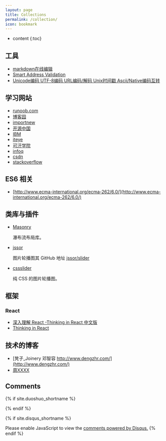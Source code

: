 ```yaml
---
layout: page
title: Collections
permalink: /collection/
icon: bookmark
---
```


* content
{:toc}

## 工具

* [markdown在线编辑](http://mahua.jser.me/)
* [Smart Address Validation](http://www.pcapredict.com/en-gb/address-capture-software/)    
* [Unicode编码 UTF-8编码 URL编码/解码 Unix时间戳 Ascii/Native编码互转](http://tool.chinaz.com/tools/urlencode.aspx)

## 学习网站

* [runoob.com](http://www.runoob.com/)
* [博客园](http://www.cnblogs.com/)
* [importnew](http://www.importnew.com/)
* [开源中国](http://www.oschina.net/)
* [IBM](http://www.ibm.com/developerworks/cn/java/)
* [iteye](http://www.iteye.com/)
* [可汗学院](https://www.khanacademy.org)
* [infoq](http://www.infoq.com/cn/)
* [csdn](http://blog.csdn.net/)
* [stackoverflow](http://stackoverflow.com/)


## ES6 相关

* [http://www.ecma-international.org/ecma-262/6.0/](http://www.ecma-international.org/ecma-262/6.0/)

## 类库与插件

* [Masonry](http://masonry.desandro.com/)

    瀑布流布局库。

* [jssor](http://www.jssor.com/)

    图片轮播图其 GitHub 地址 [jssor/slider](https://github.com/jssor/slider)

* [cssslider](http://cssslider.com/)

    纯 CSS 的图片轮播图。

## 框架

### React

* [深入理解 React -Thinking in React 中文版](http://reactjs.cn/react/docs/thinking-in-react.html)
* [Thinking in React](http://facebook.github.io/react/docs/thinking-in-react.html)

## 技术的博客

* [凳子_Joinery 邓智容  http://www.dengzhr.com/](http://www.dengzhr.com/)  
* [周XXXX](http://blog.csdn.net/z69183787/article/category/2175163)

## Comments

{% if site.duoshuo_shortname %}
<!-- 多说评论框 start -->
<div class="ds-thread" data-thread-key="{{ site.url }}{{ page.url }}" data-title="{{page.title}}" data-url="{{ site.url }}{{ page.url }}"></div>
<!-- 多说评论框 end -->
{% endif %}

{% if site.disqus_shortname %}
<div id="disqus_thread"></div>
<script>
/**
* RECOMMENDED CONFIGURATION VARIABLES: EDIT AND UNCOMMENT THE SECTION BELOW TO INSERT DYNAMIC VALUES FROM YOUR PLATFORM OR CMS.
* LEARN WHY DEFINING THESE VARIABLES IS IMPORTANT: https://disqus.com/admin/universalcode/#configuration-variables
*/

var disqus_config = function () {
this.page.url = '{{ site.url }}{{ page.url }}'; // Replace PAGE_URL with your page's canonical URL variable
this.page.identifier = '{{ site.url }}{{ page.url }}'; // Replace PAGE_IDENTIFIER with your page's unique identifier variable
};

(function() { // DON'T EDIT BELOW THIS LINE
var d = document, s = d.createElement('script');

s.src = '//{{site.disqus_shortname}}.disqus.com/embed.js';

s.setAttribute('data-timestamp', +new Date());
(d.head || d.body).appendChild(s);
})();
</script>
<noscript>Please enable JavaScript to view the <a href="https://disqus.com/?ref_noscript" rel="nofollow">comments powered by Disqus.</a></noscript>
{% endif %}


<script>
/**
 * target _blank
 */
(function() {
    var aTags = document.querySelectorAll('.left a')
    for (var i = 0; i < aTags.length; i++) {
        aTags[i].setAttribute('target', '_blank')
    }
}());
</script>
